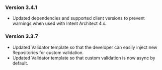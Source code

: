 ### Version 3.4.1

- Updated dependencies and supported client versions to prevent warnings when used with Intent Architect 4.x.

### Version 3.3.7

- Updated Validator template so that the developer can easily inject new Repositories for custom validation.
- Updated Validator template so that custom validation is now async by default.